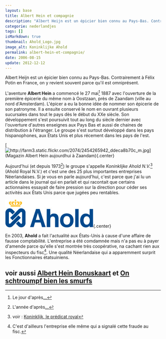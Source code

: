 ```yaml
---
layout: base
title: Albert Hein et compagnie
description: "Albert Heijn est un épicier bien connu au Pays-Bas. Contrairement à Félix Potin en France, on y revient souvent parce qu'il est omniprésent."
categorie: nederlandjes
tags: []
isMarkdown: true
thumbnail: Ahold_Logo.jpg
image_alt: Koninklijke Ahold
permalink: albert-hein-et-compagnie/
date: 2006-08-15
update: 2012-12-12
---
```


Albert Heijn est un épicier bien connu au Pays-Bas. Contrairement à Félix Potin en France, on y revient souvent parce qu'il est omniprésent.

L'aventure **Albert Hein** a commencé le 27 mai[^1] 1887 avec l'ouverture de la première épicerie du même nom à Oostzaan, près de Zaandam (ville au nord d'Amsterdam). L'épicer a eu la bonne idée de nommer son épicerie de son patronyme. Il a ensuite conservé le nom en ouvrant plusieurs sucursales dans tout le pays dès le début du XXe siècle. Son développement s'est poursuivit tout au long du siècle dernier avec l'ouverture d'autres enseignes aux Pays Bas et aussi de chaines de distribution à l'étranger. Le groupe s'est surtout développé dans les pays hispanophones, aux États Unis et plus récement dans les pays de l'est.

[![http://farm3.static.flickr.com/2074/2454265942_ddeca8b70c_m.jpg](Magazin Albert Hein aujourdhui à Zaandam){.center}](http://www.flickr.com/photos/13274211@N00/2454265942/)

Aujourd'hui (et depuis 1973[^2]) le groupe s'appelle *Koninklijke Ahold N.V.*[^3] (Ahold Royal N.V.) et c'est une des 25 plus importantes entreprises Néerlandaises. Si je vous en parle aujourd'hui, c'est parce que j'ai lu un article dans le journal qui en parlait et qui racontait que certains actionnaires essayait de faire pression sur la direction pour céder ses activités aux États Unis parce que jugées peu rentables.

![Koninklijke Ahold](Ahold_Logo.jpg){.center}

En 2003, **Ahold** a fait l'actualité aux États-Unis à cause d'une affaire de fausse comptabilité. L'entreprise a été comdamnée mais n'a pas eu à payer d'amende parce qu'elle s'est montrée très coopérative, na cachant rien aux inspecteurs du fisc[^4]. Une qualité Néerlandaise qui a apparemment surprit les Fonctionnaires étatsuiniens.

voir aussi **[Albert Hein Bonuskaart](/les-semaines-du-hamster)** et [On schtroumpf bien les smurfs](/schtroumphs-smurf)
---
[^1]: Le jour d'après[...](/joyeux)
[^2]: L'année d'après[...](/joyeux)
[^3]: voir : [Koninklijk, le prédicat royal](/koninklijk-le-predicat-royal)
[^4]: C'est d'ailleurs l'entreprise elle même qui a signalé cette fraude au fisc.
<!-- post notes:
http://eccentricity.m78.com/images/2004/Thalys.jpg
--->
